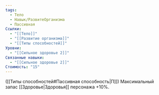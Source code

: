 ```yaml
---
tags:
  - Тело
  - Навык/РазвитеОрганизма
  - Пассивная
Ссылки:
  - "[[Тело]]"
  - "[[Развитие организма]]"
  - "[[Типы способностей]]"
Уровни:
  - "[[Сильное здоровье 2]]"
Связанные навыки:
  - "[[Сильное здоровье 2]]"
Стоимость: "15"
---
```

([[Типы способностей#Пассивная способность|П]]) Максимальный запас [[Здоровье|Здоровья]] персонажа +10%.